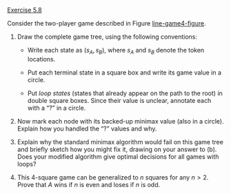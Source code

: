 [Exercise 5.8](ex_8/)

Consider the two-player game described in
Figure [line-game4-figure](#line-game4-figure).

1.  Draw the complete game tree, using the following conventions:

    -   Write each state as $(s_A,s_B)$, where $s_A$ and $s_B$ denote
        the token locations.

    -   Put each terminal state in a square box and write its game value
        in a circle.

    -   Put *loop states* (states that already appear on
        the path to the root) in double square boxes. Since their value
        is unclear, annotate each with a “?” in a circle.

2.  Now mark each node with its backed-up minimax value (also in
    a circle). Explain how you handled the “?” values and why.

3.  Explain why the standard minimax algorithm would fail on this game
    tree and briefly sketch how you might fix it, drawing on your answer
    to (b). Does your modified algorithm give optimal decisions for all
    games with loops?

4.  This 4-square game can be generalized to $n$ squares for any
    $n > 2$. Prove that $A$ wins if $n$ is even and loses if $n$ is odd.
